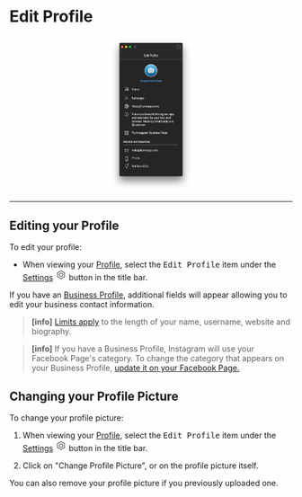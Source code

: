 # Edit Profile

<p style="text-align: center; margin-top: 1em;"><img src="/views/assets/edit-profile.png" width="30%" height="30%" /></p>

------

## Editing your Profile

To edit your profile:

- When viewing your [Profile](/views/profile.md), select the <kbd>Edit Profile</kbd> item under the [Settings](/views/profile/settings.md) <img src="/views/assets/settings.png" width="20" height="20" /> button in the title bar.

If you have an [Business Profile](//views/profile/businessprofiles.md), additional fields will appear allowing you to edit your business contact information. 

> **[info]**
> [Limits apply](//misc/limits.md) to the length of your name, username, website and biography.

> **[info]**
> If you have a Business Profile, Instagram will use your Facebook Page's category. To change the category that appears on your Business Profile, [update it on your Facebook Page.](https://www.facebook.com/help/222732947737668/)

## Changing your Profile Picture

To change your profile picture:

1. When viewing your [Profile](/views/profile.md), select the <kbd>Edit Profile</kbd> item under the [Settings](/views/profile/settings.md) <img src="/views/assets/settings.png" width="20" height="20" /> button in the title bar.

2. Click on "Change Profile Picture", or on the profile picture itself.

You can also remove your profile picture if you previously uploaded one.

 